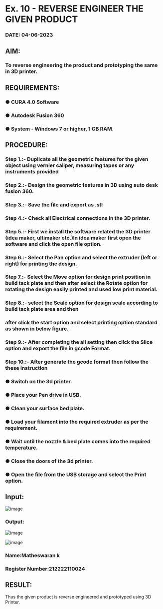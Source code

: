 # Ex. 10 - REVERSE ENGINEER THE GIVEN PRODUCT

### DATE: 04-06-2023

## AIM: 
### To reverse engineering the product and prototyping the same in 3D printer.

## REQUIREMENTS:
### ●	CURA 4.0 Software
### ●	 Autodesk Fusion 360
### ●	 System - Windows 7 or higher, 1 GB RAM.

## PROCEDURE:
### Step 1.:- Duplicate all the geometric features for the given object using vernier caliper, measuring tapes or any instruments provided
### Step 2.:- Design the geometric features in 3D using auto desk fusion 360.
### Step 3.:- Save the file and export as .stl
### Step 4.:- Check all Electrical connections in the 3D printer.
### Step 5.:- First we install the software related the 3D printer (idea maker, ultimaker etc.)In idea maker first open the software and click the open file option.
### Step 6.:- Select the Pan option and select the extruder (left or right) for printing the design.
### Step 7.:- Select the Move option for design print position in build tack plate and then after select the Rotate option for rotating the design easily printed and used low print material.
### Step 8.:- select the Scale option for design scale according to build tack plate area and then
### after click the start option and select printing option standard as shown in below figure.
### Step 9.:- After completing the all setting then click the Slice option and export the file in gcode Format.
### Step 10.:- After generate the gcode format then follow the these instruction 
  ###   ●	Switch on the 3d printer.
  ###   ●	Place your Pen drive in USB.
  ###   ●	Clean your surface bed plate.
  ###   ●	Load your filament into the required extruder as per the requirement.
  ###   ●	Wait until the nozzle & bed plate comes into the required temperature.
  ###   ●	Close the doors of the 3d printer.
  ###   ●	Open the file from the USB storage and select the Print option.

## Input:
![image](https://github.com/mathes6112004/Ex.-10---REVERSE-ENGINEER-THE-GIVEN-PRODUCT/assets/119477782/54c52bd5-7a6c-4c72-8de6-21f6013d56be)
### Output:

![image](https://github.com/mathes6112004/Ex.-10---REVERSE-ENGINEER-THE-GIVEN-PRODUCT/assets/119477782/ed05c7d3-c9ce-4ef6-a241-00f20dcbb10a)

![image](https://github.com/mathes6112004/Ex.-10---REVERSE-ENGINEER-THE-GIVEN-PRODUCT/assets/119477782/cf8e4a40-547f-4612-bf54-faba7eb5d8f3)
### Name:Matheswaran k
### Register Number:212222110024

## RESULT:
Thus the given product is reverse engineered and prototyped using 3D Printer.
